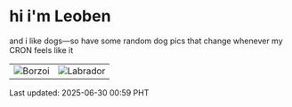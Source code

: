 # hi i'm Leoben

and i like dogs—so have some random dog pics that change whenever my CRON feels like it

|  |  |
|--------|----------|
| ![Borzoi](https://random-dog-vercel.vercel.app/api/random-borzoi?v=1751216373) | ![Labrador](https://random-dog-vercel.vercel.app/api/random-labrador?v=1751216373) |

Last updated: 2025-06-30 00:59 PHT
